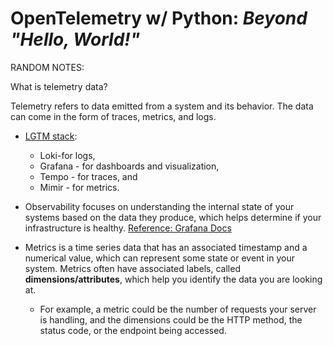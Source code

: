 # OpenTelemetry w/ Python: *Beyond "Hello, World!"*


RANDOM NOTES:


What is telemetry data?

Telemetry refers to data emitted from a system and its behavior. The data can come in the form of traces, metrics, and logs.


- [LGTM stack](https://grafana.com/go/webinar/getting-started-with-grafana-lgtm-stack/?pg=docs-grafana-latest-setup-grafana-set-up-grafana-monitoring): 
    - Loki-for logs,
    - Grafana - for dashboards and visualization,
    - Tempo - for traces, and 
    - Mimir - for metrics.



- Observability focuses on understanding the internal state of your systems based on the data they produce, which helps determine if your infrastructure is healthy. [Reference: Grafana Docs](https://grafana.com/docs/grafana/latest/fundamentals/intro-to-prometheus/)


- Metrics is a time series data that has an associated timestamp and a numerical value, which can represent some state or event in your system. Metrics often have associated labels, called **dimensions/attributes**, which help you identify the data you are looking at.

    - For example, a metric could be the number of requests your server is handling, and the dimensions could be the HTTP method, the status code, or the endpoint being accessed.
